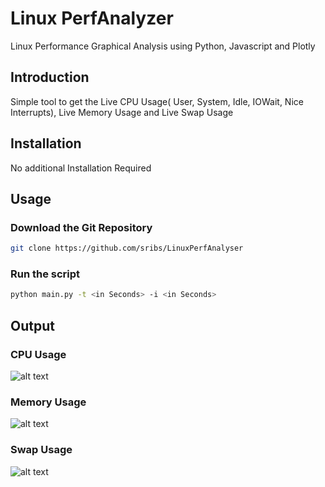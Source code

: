 # Linux PerfAnalyzer
Linux Performance Graphical Analysis using Python, Javascript and Plotly

## Introduction
Simple tool to get the Live CPU Usage( User, System, Idle, IOWait, Nice Interrupts), Live Memory Usage and Live Swap Usage

## Installation
No additional Installation Required

## Usage
### Download the Git Repository
```bash
git clone https://github.com/sribs/LinuxPerfAnalyser
```
### Run the script
```bash
python main.py -t <in Seconds> -i <in Seconds>
```

## Output
### CPU Usage
![alt text](https://raw.githubusercontent.com/sribs/LinuxBenchmarking/master/swap.png)

### Memory Usage
![alt text](https://raw.githubusercontent.com/sribs/LinuxBenchmarking/master/cpu.png)

### Swap Usage
![alt text](https://raw.githubusercontent.com/sribs/LinuxBenchmarking/master/memory.png)

